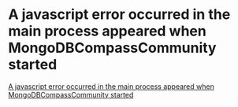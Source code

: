 # A javascript error occurred in the main process appeared when MongoDBCompassCommunity started
[A javascript error occurred in the main process appeared when MongoDBCompassCommunity started](https://aiwithcloud.com/2022/09/19/a_javascript_error_occurred_in_the_main_process_appeared_when_mongodbcompasscommunity_started/)